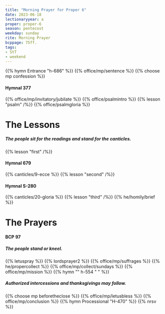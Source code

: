 ```yaml
---
title: "Morning Prayer for Proper 6"
date: 2023-06-18
lectionaryyear: a
proper: proper-6
season: pentecost
weekday: sunday
rite: Morning Prayer
bcppage: 75ff.
tags:
- StT
- weekend
---
```

{{% hymn Entrance "h-686" %}}
{{% office/mp/sentence %}}
{{% choose mp confession %}}
#### Hymnal 377
{{% office/mp/invitatory/jubilate %}}
{{% office/psalmintro %}}
{{% lesson "psalm" /%}}
{{% office/psalmgloria %}}
# The Lessons
##### The people sit for the readings and stand for the canticles.
{{% lesson "first" /%}}
#### Hymnal 679
{{% canticles/9-ecce %}}
{{% lesson "second" /%}}
#### Hymnal S-280
{{% canticles/20-gloria %}}
{{% lesson "third" /%}}
{{% he/homily/brief %}}
# The Prayers
#### BCP 97
##### The people stand or kneel.
{{% letuspray %}}
{{% lordsprayer2 %}}
{{% office/mp/suffrages %}}
{{% he/propercollect %}}
{{% office/mp/collect/sundays %}}
{{% office/mp/mission %}}
{{% hymn "" h-554 "  " %}}
##### Authorized intercessions and thanksgivings may follow.
{{% choose mp beforetheclose %}}
{{% office/mp/letusbless %}}
{{% office/mp/conclusion %}}
{{% hymn Processional "H-470" %}}
{{% nrsv %}}

